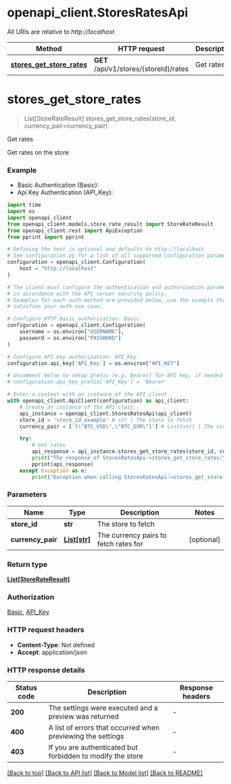 # openapi_client.StoresRatesApi

All URIs are relative to *http://localhost*

Method | HTTP request | Description
------------- | ------------- | -------------
[**stores_get_store_rates**](StoresRatesApi.md#stores_get_store_rates) | **GET** /api/v1/stores/{storeId}/rates | Get rates


# **stores_get_store_rates**
> List[StoreRateResult] stores_get_store_rates(store_id, currency_pair=currency_pair)

Get rates

Get rates on the store

### Example

* Basic Authentication (Basic):
* Api Key Authentication (API_Key):
```python
import time
import os
import openapi_client
from openapi_client.models.store_rate_result import StoreRateResult
from openapi_client.rest import ApiException
from pprint import pprint

# Defining the host is optional and defaults to http://localhost
# See configuration.py for a list of all supported configuration parameters.
configuration = openapi_client.Configuration(
    host = "http://localhost"
)

# The client must configure the authentication and authorization parameters
# in accordance with the API server security policy.
# Examples for each auth method are provided below, use the example that
# satisfies your auth use case.

# Configure HTTP basic authorization: Basic
configuration = openapi_client.Configuration(
    username = os.environ["USERNAME"],
    password = os.environ["PASSWORD"]
)

# Configure API key authorization: API_Key
configuration.api_key['API_Key'] = os.environ["API_KEY"]

# Uncomment below to setup prefix (e.g. Bearer) for API key, if needed
# configuration.api_key_prefix['API_Key'] = 'Bearer'

# Enter a context with an instance of the API client
with openapi_client.ApiClient(configuration) as api_client:
    # Create an instance of the API class
    api_instance = openapi_client.StoresRatesApi(api_client)
    store_id = 'store_id_example' # str | The store to fetch
    currency_pair = ['[\"BTC_USD\",\"BTC_EUR\"]'] # List[str] | The currency pairs to fetch rates for (optional)

    try:
        # Get rates
        api_response = api_instance.stores_get_store_rates(store_id, currency_pair=currency_pair)
        print("The response of StoresRatesApi->stores_get_store_rates:\n")
        pprint(api_response)
    except Exception as e:
        print("Exception when calling StoresRatesApi->stores_get_store_rates: %s\n" % e)
```



### Parameters

Name | Type | Description  | Notes
------------- | ------------- | ------------- | -------------
 **store_id** | **str**| The store to fetch | 
 **currency_pair** | [**List[str]**](str.md)| The currency pairs to fetch rates for | [optional] 

### Return type

[**List[StoreRateResult]**](StoreRateResult.md)

### Authorization

[Basic](../README.md#Basic), [API_Key](../README.md#API_Key)

### HTTP request headers

 - **Content-Type**: Not defined
 - **Accept**: application/json

### HTTP response details
| Status code | Description | Response headers |
|-------------|-------------|------------------|
**200** | The settings were executed and a preview was returned |  -  |
**400** | A list of errors that occurred when previewing the settings |  -  |
**403** | If you are authenticated but forbidden to modify the store |  -  |

[[Back to top]](#) [[Back to API list]](../README.md#documentation-for-api-endpoints) [[Back to Model list]](../README.md#documentation-for-models) [[Back to README]](../README.md)

